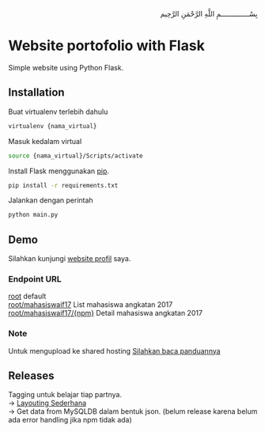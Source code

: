 <p align="right">
بِسْــــــــــــــمِ اللَّهِ الرَّحْمَنِ الرَّحِيم 
</p>

# Website portofolio with Flask

Simple website using Python Flask.

## Installation

Buat virtualenv terlebih dahulu
```bash
virtualenv {nama_virtual}
```
Masuk kedalam virtual
```bash
source {nama_virtual}/Scripts/activate
```
Install Flask menggunakan [pip](https://pip.pypa.io/en/stable/).
```bash
pip install -r requirements.txt
```
Jalankan dengan perintah
```bash
python main.py
```
## Demo
Silahkan kunjungi [website profil](https://afrizalmy.com) saya.
### Endpoint URL
[root](https://afrizalmy.com) default <br>
[root/mahasiswaif17](https://afrizalmy.com/mahasiswaif17) List mahasiswa angkatan 2017 <br>
[root/mahasiswaif17/{npm}](https://afrizalmy.com/mahasiswaif17/17081010092) Detail mahasiswa angkatan 2017


### Note
Untuk mengupload ke shared hosting [Silahkan baca panduannya](https://www.domainesia.com/panduan/cara-menjalankan-flask-python-di-hosting/)

## Releases
Tagging untuk belajar tiap partnya. <br>
-> [Layouting Sederhana](https://github.com/afrizal423/flask-myportofolio/releases/tag/v1) <br>
-> Get data from MySQLDB dalam bentuk json. (belum release karena belum ada error handling jika npm tidak ada)

